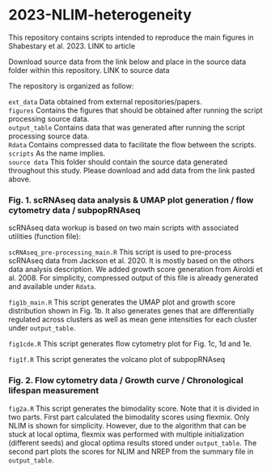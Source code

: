 # 2023-NLIM-heterogeneity

This repository contains scripts intended to reproduce the main figures in Shabestary et al. 2023. 
LINK to article

Download source data from the link below and place in the source data folder within this repository. 
LINK to source data

The repository is organized as follow:

`ext_data` Data obtained from external repositories/papers.  
`figures` Contains the figures that should be obtained after running the script processing source data.  
`output_table` Contains data that was generated after running the script processing source data.  
`Rdata` Contains compressed data to facilitate the flow between the scripts.  
`scripts` As the name implies.  
`source data` This folder should contain the source data generated throughout this study. Please download and add data from the link pasted above.  

### Fig. 1. scRNAseq data analysis & UMAP plot generation / flow cytometry data / subpopRNAseq ###

scRNAseq data workup is based on two main scripts with associated utilities (function file):

`scRNAseq_pre-processing_main.R` This script is used to pre-process scRNAseq data from Jackson et al. 2020. It is mostly based on the othors data analysis description. We added growth score generation from Airoldi et al. 2008. For simplicity, compressed output of this file is already generated and available under `Rdata`.

`fig1b_main.R` This script generates the UMAP plot and growth score distribution shown in Fig. 1b. It also generates genes that are differentially regulated across clusters as well as mean gene intensities for each cluster under `output_table`.

`fig1cde.R` This script generates flow cytometry plot for Fig. 1c, 1d and 1e.

`fig1f.R` This script generates the volcano plot of subpopRNAseq

### Fig. 2. Flow cytometry data / Growth curve / Chronological lifespan measurement ###

`fig2a.R` This script generates the bimodality score. Note that it is divided in two parts. First part calculated the bimodality scores using flexmix. Only NLIM is shown for simplicity. However, due to the algorithm that can be stuck at local optima, flexmix was performed with multiple initialization (different seeds) and glocal optima results stored under `output_table`. The second part plots the scores for NLIM and NREP from the summary file in `output_table`.




